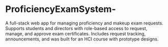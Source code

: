 # ProficiencyExamSystem-
A full-stack web app for managing proficiency and makeup exam requests. Supports students and directors with role-based access to request, manage, and approve exam certificates. Includes request tracking, announcements, and was built for an HCI course with prototype designs.

